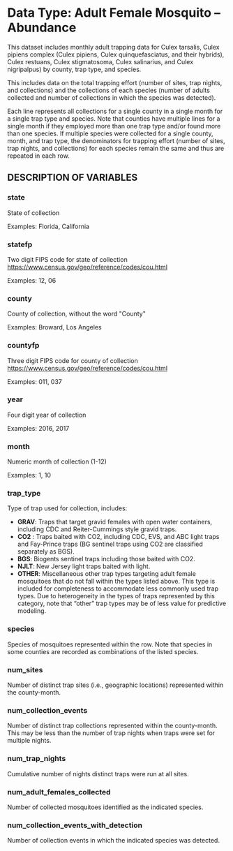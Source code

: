 # Data Type: Adult Female Mosquito – Abundance

This dataset includes monthly adult trapping data for Culex tarsalis, Culex pipiens complex (Culex pipiens, Culex quinquefasciatus, and their hybrids), Culex restuans, Culex stigmatosoma, Culex salinarius, and Culex nigripalpus) by county, trap type, and species.

This includes data on the total trapping effort (number of sites, trap nights, and collections) and the collections of each species (number of adults collected and number of collections in which the species was detected).

Each line represents all collections for a single county in a single month for a single trap type and species. Note that counties have multiple lines for a single month if they employed more than one trap type and/or found more than one species. If multiple species were collected for a single county, month, and trap type, the denominators for trapping effort (number of sites, trap nights, and collections) for each species remain the same and thus are repeated in each row.

## DESCRIPTION OF VARIABLES

### **state**

State of collection

Examples: Florida, California

### **statefp**

Two digit FIPS code for state of collection <https://www.census.gov/geo/reference/codes/cou.html>

Examples: 12, 06

### **county**

County of collection, without the word "County"

Examples: Broward, Los Angeles

### **countyfp**

Three digit FIPS code for county of collection <https://www.census.gov/geo/reference/codes/cou.html>

Examples: 011, 037

### **year**

Four digit year of collection

Examples: 2016, 2017

### **month**

Numeric month of collection (1-12)

Examples: 1, 10

### **trap_type**

Type of trap used for collection, includes:

- **GRAV**: Traps that target gravid females with open water containers, including CDC and Reiter-Cummings style gravid traps.
- **CO2** : Traps baited with CO2, including CDC, EVS, and ABC light traps and Fay-Prince traps (BG sentinel traps using CO2 are classified separately as BGS).
- **BGS**: Biogents sentinel traps including those baited with CO2.
- **NJLT**: New Jersey light traps baited with light.
- **OTHER**: Miscellaneous other trap types targeting adult female mosquitoes that do not fall within the types listed above. This type is included for completeness to accommodate less commonly used trap types. Due to heterogeneity in the types of traps represented by this category, note that “other” trap types may be of less value for predictive modeling.

### **species**

Species of mosquitoes represented within the row. Note that species in some counties are recorded as combinations of the listed species.

### **num_sites**

Number of distinct trap sites (i.e., geographic locations) represented within the county-month.

### **num_collection_events**

Number of distinct trap collections represented within the county-month. This may be less than the number of trap nights when traps were set for multiple nights.

### **num_trap_nights**

Cumulative number of nights distinct traps were run at all sites.

### **num_adult_females_collected**

Number of collected mosquitoes identified as the indicated species.

### **num_collection_events_with_detection**

Number of collection events in which the indicated species was detected.
